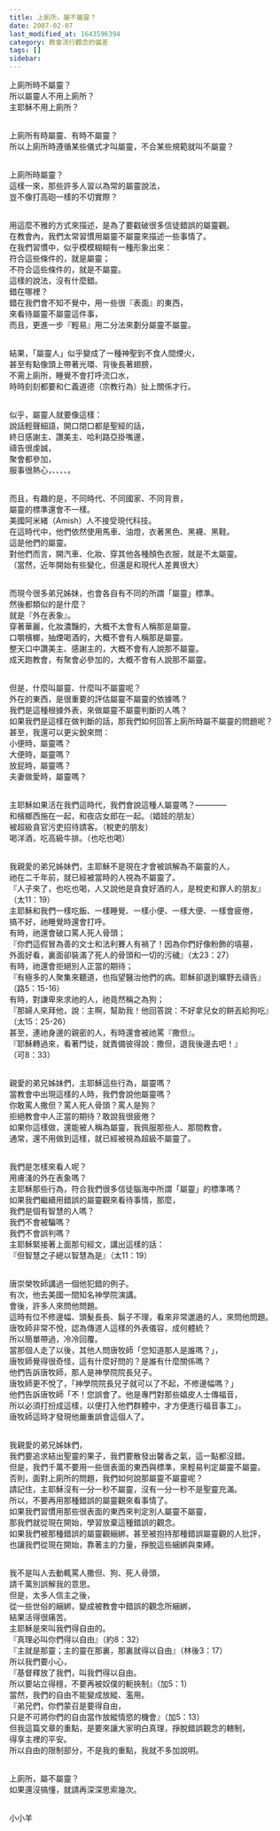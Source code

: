 ```yaml
---
title: 上廁所，屬不屬靈？
date: 2007-02-07
last_modified_at: 1643596394
category: 教會流行觀念的偏差
tags: []
sidebar: 
---
```


<p>上廁所時不屬靈？<br/>
所以屬靈人不用上廁所？<br/>
主耶穌不用上廁所？</p>
<p><br/>
上廁所有時屬靈、有時不屬靈？<br/>
所以上廁所時遵循某些儀式才叫屬靈，不合某些規範就叫不屬靈？</p>
<p><br/>
上廁所時屬靈？<br/>
這樣一來，那些許多人習以為常的屬靈說法，<br/>
豈不像打高砲一樣的不切實際？</p>
<p><br/>
用這麼不雅的方式來描述，是為了要戳破很多信徒錯誤的屬靈觀。<br/>
在教會內，我們太常習慣用屬靈不屬靈來描述一些事情了。<br/>
在我們習慣中，似乎模模糊糊有一種形象出來：<br/>
符合這些條件的，就是屬靈；<br/>
不符合這些條件的，就是不屬靈。<br/>
這樣的說法，沒有什麼錯。<br/>
錯在哪裡？<br/>
錯在我們會不知不覺中，用一些很『表面』的東西，<br/>
來看待屬靈不屬靈這件事，<br/>
而且，更進一步『輕易』用二分法來劃分屬靈不屬靈。</p>
<p><br/>
結果，「屬靈人」似乎變成了一種神聖到不食人間煙火，<br/>
甚至有點像頭上帶著光環、背後長著翅膀，<br/>
不需上廁所，睡覺不會打呼流口水，<br/>
時時刻刻都要和仁義道德（宗教行為）扯上關係才行。</p>
<p><br/>
似乎，屬靈人就要像這樣：<br/>
說話輕聲細語，開口閉口都是聖經的話，<br/>
終日感謝主、讚美主、哈利路亞掛嘴邊，<br/>
禱告很虔誠，<br/>
聚會都參加，<br/>
服事很熱心，、、、、。</p>
<p><br/>
而且，有趣的是，不同時代、不同國家、不同背景，<br/>
屬靈的標準還會不一樣。<br/>
美國阿米緒（Amish）人不接受現代科技。<br/>
在這時代中，他們依然使用馬車、油燈，衣著黑色、黑襪、黑鞋。<br/>
這是他們的屬靈。<br/>
對他們而言，開汽車、化妝、穿其他各種顏色衣服，就是不太屬靈。<br/>
（當然，近年開始有些變化，但還是和現代人差異很大）</p>
<p><br/>
而現今很多弟兄姊妹，也會各自有不同的所謂「屬靈」標準。<br/>
然後都類似的是什麼？<br/>
就是『外在表象』。<br/>
穿著華麗，化妝濃豔的，大概不太會有人稱那是屬靈。<br/>
口嚼檳榔，抽煙喝酒的，大概不會有人稱那是屬靈。<br/>
整天口中讚美主、感謝主的，大概不會有人說那不屬靈。<br/>
成天跑教會，有聚會必參加的，大概不會有人說那不屬靈。</p>
<p><br/>
但是，什麼叫屬靈、什麼叫不屬靈呢？<br/>
外在的東西，是很重要的評估屬靈不屬靈的依據嗎？<br/>
我們是這種根據外表，來做屬靈不屬靈判斷的人嗎？<br/>
如果我們是這樣在做判斷的話，那我們如何回答上廁所時屬不屬靈的問題呢？<br/>
甚至，我還可以更尖銳來問：<br/>
小便時，屬靈嗎？<br/>
大便時，屬靈嗎？<br/>
放屁時，屬靈嗎？<br/>
夫妻做愛時，屬靈嗎？</p>
<p><br/>
主耶穌如果活在我們這時代，我們會說這種人屬靈嗎？————<br/>
和檳榔西施在一起，和夜店女郎在一起。（娼妓的朋友）<br/>
被超級貪官污吏招待請客。（稅吏的朋友）<br/>
喝洋酒，吃高級牛排。（也吃也喝）</p>
<p><br/>
我親愛的弟兄姊妹們，主耶穌不是現在才會被誤解為不屬靈的人，<br/>
祂在二千年前，就已經被當時的人視為不屬靈了。<br/>
『人子來了，也吃也喝，人又說他是貪食好酒的人，是稅吏和罪人的朋友』<br/>
（太11：19）<br/>
主耶穌和我們一樣吃飯、一樣睡覺、一樣小便、一樣大便、一樣會疲倦，<br/>
搞不好，祂睡覺時還會打呼。<br/>
有時，祂還會破口罵人死人骨頭；<br/>
『你們這假冒為善的文士和法利賽人有禍了！因為你們好像粉飾的墳墓，<br/>
外面好看，裏面卻裝滿了死人的骨頭和一切的污穢』（太23：27）<br/>
有時，祂還會拒絕別人正當的期待；<br/>
『有極多的人聚集來聽道，也指望醫治他們的病。耶穌卻退到曠野去禱告』<br/>
（路5：15-16）<br/>
有時，對謙卑來求祂的人，祂竟然稱之為狗；<br/>
『那婦人來拜他，說：主啊，幫助我！他回答說：不好拿兒女的餅丟給狗吃』<br/>
（太15：25-26）<br/>
甚至，連祂身邊的親密的人，有時還會被祂罵『撒但』。<br/>
『耶穌轉過來，看著門徒，就責備彼得說：撒但，退我後邊去吧！』<br/>
（可8：33）</p>
<p><br/>
親愛的弟兄姊妹們，主耶穌這些行為，屬靈嗎？<br/>
當教會中出現這樣的人時，我們會說他屬靈嗎？<br/>
你敢罵人撒但？罵人死人骨頭？罵人是狗？<br/>
拒絕教會中人正當的期待？敢說我很疲倦？<br/>
如果你這樣做，還能被人稱為屬靈，我佩服那些人、那間教會。<br/>
通常，還不用做到這樣，就已經被視為超級不屬靈了。</p>
<p><br/>
我們是怎樣來看人呢？<br/>
用膚淺的外在表象嗎？<br/>
主耶穌那些行為，符合我們很多信徒腦海中所謂「屬靈」的標準嗎？<br/>
如果我們繼續用錯誤的屬靈觀來看待事情，那麼，<br/>
我們是個有智慧的人嗎？<br/>
我們不會被騙嗎？<br/>
我們不會誤判嗎？<br/>
主耶穌緊接著上面那句經文，講出這樣的話：<br/>
『但智慧之子總以智慧為是』（太11：19）</p>
<p><br/>
唐崇榮牧師講過一個他犯錯的例子。<br/>
有次，他去美國一間知名神學院演講。<br/>
會後，許多人來問他問題。<br/>
這時有位不修邊幅、頭髮長長、鬍子不理，看來非常邋遢的人，來問他問題。<br/>
唐牧師非常不悅，認為傳道人這樣的外表儀容，成何體統？<br/>
所以簡單帶過，冷冷回覆。<br/>
當那個人走了以後，其他人問唐牧師「您知道那人是誰嗎？」，<br/>
唐牧師覺得很奇怪，這有什麼好問的？是誰有什麼關係嗎？<br/>
他們告訴唐牧師，那人是神學院院長兒子。<br/>
唐牧師更不悅了，「神學院院長兒子就可以了不起，不修邊幅嗎？」<br/>
他們告訴唐牧師「不！您誤會了。他是專門對那些嬉皮人士傳福音，<br/>
所以必須打扮成這樣，以便打入他們群體中，才方便進行福音事工」。<br/>
唐牧師這時才發現他嚴重誤會這個人了。</p>
<p><br/>
我親愛的弟兄姊妹們，<br/>
我們要追求結出聖靈的果子，我們要散發出馨香之氣，這一點都沒錯。<br/>
但是，我們千萬不要用一些很表面的東西與標準，來輕易判定屬靈不屬靈。<br/>
否則，面對上廁所的問題，我們如何說那屬靈不屬靈呢？<br/>
請記住，主耶穌沒有一分一秒不屬靈，沒有一分一秒不是聖靈充滿。<br/>
所以，不要再用那種錯誤的屬靈觀來看事情了。<br/>
如果我們習慣用那些很表面的東西來判定別人屬靈不屬靈，<br/>
那我們就從現在開始，學習放棄這種錯誤的觀念。<br/>
如果我們被那種錯誤的屬靈觀綑綁，甚至被抱持那種錯誤屬靈觀的人批評，<br/>
也讓我們從現在開始，靠著主的力量，掙脫這些綑綁與束縛。</p>
<p><br/>
我不是叫人去動輒罵人撒但、狗、死人骨頭，<br/>
請千萬別誤解我的意思。<br/>
但是，太多人信主之後，<br/>
從一些世俗的綑綁，變成被教會中錯誤的觀念所綑綁，<br/>
結果活得很痛苦。<br/>
主耶穌是來叫我們得自由的。<br/>
『真理必叫你們得以自由』（約8：32）<br/>
『主就是那靈；主的靈在那裏，那裏就得以自由』（林後3：17）<br/>
所以我們要小心，<br/>
『基督釋放了我們，叫我們得以自由。<br/>
所以要站立得穩，不要再被奴僕的軛挾制』（加5：1）<br/>
當然，我們的自由不能變成放縱、濫用。<br/>
『弟兄們，你們蒙召是要得自由，<br/>
只是不可將你們的自由當作放縱情慾的機會』（加5：13）<br/>
但我這篇文章的重點，是要來讓大家明白真理，掙脫錯誤觀念的轄制，<br/>
得享主裡的平安。<br/>
所以自由的限制部分，不是我的重點，我就不多加說明。</p>
<p><br/>
上廁所，屬不屬靈？<br/>
如果還沒搞懂，就請再深深思索幾次。</p>
<p><br/>
小小羊</p>
